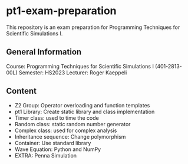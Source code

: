# pt1-exam-preparation
This repository is an exam preparation for Programming Techniques for Scientific Simulations I.

## General Information
Course: Programming Techniques for Scientific Simulations I (401-2813-00L)
Semester: HS2023
Lecturer: Roger Kaeppeli

## Content
- Z2 Group: Operator overloading and function templates
- pt1 Library: Create static library and class implementation
 - Timer class: used to time the code
 - Random class: static random number generator
 - Complex class: used for complex analysis
- Inheritance sequence: Change polymorphism
- Container: Use standard library
- Wave Equation: Python and NumPy
- EXTRA: Penna Simulation
